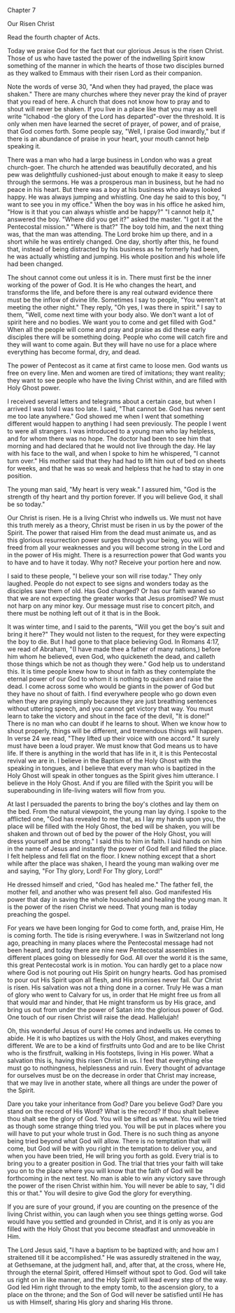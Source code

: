 Chapter 7

Our Risen Christ

Read the fourth chapter of Acts.

Today we praise God for the fact that our glorious Jesus is the risen Christ. Those of us who have tasted the power of the indwelling Spirit know something of the manner in which the hearts of those two disciples burned as they walked to Emmaus with their risen Lord as their companion.

Note the words of verse 30, "And when they had prayed, the place was shaken." There are many churches where they never pray the kind of prayer that you read of here. A church that does not know how to pray and to shout will never be shaken. If you live in a place like that you may as well write "Ichabod -the glory of the Lord has departed"-over the threshold. It is only when men have learned the secret of prayer, of power, and of praise, that God comes forth. Some people say, "Well, I praise God inwardly," but if there is an abundance of praise in your heart, your mouth cannot help speaking it.

There was a man who had a large business in London who was a great church-goer. The church he attended was beautifully decorated, and his pew was delightfully cushioned-just about enough to make it easy to sleep through the sermons. He was a prosperous man in business, but he had no peace in his heart. But there was a boy at his business who always looked happy. He was always jumping and whistling. One day he said to this boy, "I want to see you in my office." When the boy was in his office he asked him, "How is it that you can always whistle and be happy?" "I cannot help it," answered the boy. "Where did you get it?" asked the master. "I got it at the Pentecostal mission." "Where is that?" The boy told him, and the next thing was, that the man was attending. The Lord broke him up there, and in a short while he was entirely changed. One day, shortly after this, he found that, instead of being distracted by his business as he formerly had been, he was actually whistling and jumping. His whole position and his whole life had been changed.

The shout cannot come out unless it is in. There must first be the inner working of the power of God. It is He who changes the heart, and transforms the life, and before there is any real outward evidence there must be the inflow of divine life. Sometimes I say to people, "You weren't at meeting the other night." They reply, "Oh yes, I was there in spirit." I say to them, "Well, come next time with your body also. We don't want a lot of spirit here and no bodies. We want you to come and get filled with God." When all the people will come and pray and praise as did these early disciples there will be something doing. People who come will catch fire and they will want to come again. But they will have no use for a place where everything has become formal, dry, and dead.

The power of Pentecost as it came at first came to loose men. God wants us free on every line. Men and women are tired of imitations; they want reality; they want to see people who have the living Christ within, and are filled with Holy Ghost power.

I received several letters and telegrams about a certain case, but when I arrived I was told I was too late. I said, "That cannot be. God has never sent me too late anywhere." God showed me when I went that something different would happen to anything I had seen previously. The people I went to were all strangers. I was introduced to a young man who lay helpless, and for whom there was no hope. The doctor had been to see him that morning and had declared that he would not live through the day. He lay with his face to the wall, and when I spoke to him he whispered, "I cannot turn over." His mother said that they had had to lift him out of bed on sheets for weeks, and that he was so weak and helpless that he had to stay in one position.

The young man said, "My heart is very weak." I assured him, "God is the strength of thy heart and thy portion forever. If you will believe God, it shall be so today."

Our Christ is risen. He is a living Christ who indwells us. We must not have this truth merely as a theory, Christ must be risen in us by the power of the Spirit. The power that raised Him from the dead must animate us, and as this glorious resurrection power surges through your being, you will be freed from all your weaknesses and you will become strong in the Lord and in the power of His might. There is a resurrection power that God wants you to have and to have it today. Why not? Receive your portion here and now.

I said to these people, "I believe your son will rise today." They only laughed. People do not expect to see signs and wonders today as the disciples saw them of old. Has God changed? Or has our faith waned so that we are not expecting the greater works that Jesus promised? We must not harp on any minor key. Our message must rise to concert pitch, and there must be nothing left out of it that is in the Book.

It was winter time, and I said to the parents, "Will you get the boy's suit and bring it here?" They would not listen to the request, for they were expecting the boy to die. But I had gone to that place believing God. In Romans 4:17, we read of Abraham, "(I have made thee a father of many nations,) before him whom he believed, even God, who quickeneth the dead, and calleth those things which be not as though they were." God help us to understand this. It is time people knew how to shout in faith as they contemplate the eternal power of our God to whom it is nothing to quicken and raise the dead. I come across some who would be giants in the power of God but they have no shout of faith. I find everywhere people who go down even when they are praying simply because they are just breathing sentences without uttering speech, and you cannot get victory that way. You must learn to take the victory and shout in the face of the devil, "It is done!" There is no man who can doubt if he learns to shout. When we know how to shout properly, things will be different, and tremendous things will happen. In verse 24 we read, "They lifted up their voice with one accord." It surely must have been a loud prayer. We must know that God means us to have life. If there is anything in the world that has life in it, it is this Pentecostal revival we are in. I believe in the Baptism of the Holy Ghost with the speaking in tongues, and I believe that every man who is baptized in the Holy Ghost will speak in other tongues as the Spirit gives him utterance. I believe in the Holy Ghost. And if you are filled with the Spirit you will be superabounding in life-living waters will flow from you.

At last I persuaded the parents to bring the boy's clothes and lay them on the bed. From the natural viewpoint, the young man lay dying. I spoke to the afflicted one, "God has revealed to me that, as I lay my hands upon you, the place will be filled with the Holy Ghost, the bed will be shaken, you will be shaken and thrown out of bed by the power of the Holy Ghost, you will dress yourself and be strong." I said this to him in faith. I laid hands on him in the name of Jesus and instantly the power of God fell and filled the place. I felt helpless and fell flat on the floor. I knew nothing except that a short while after the place was shaken, I heard the young man walking over me and saying, "For Thy glory, Lord! For Thy glory, Lord!"

He dressed himself and cried, "God has healed me." The father fell, the mother fell, and another who was present fell also. God manifested His power that day in saving the whole household and healing the young man. It is the power of the risen Christ we need. That young man is today preaching the gospel.

For years we have been longing for God to come forth, and, praise Him, He is coming forth. The tide is rising everywhere. I was in Switzerland not long ago, preaching in many places where the Pentecostal message had not been heard, and today there are nine new Pentecostal assemblies in different places going on blessedly for God. All over the world it is the same, this great Pentecostal work is in motion. You can hardly get to a place now where God is not pouring out His Spirit on hungry hearts. God has promised to pour out His Spirit upon all flesh, and His promises never fail. Our Christ is risen. His salvation was not a thing done in a corner. Truly He was a man of glory who went to Calvary for us, in order that He might free us from all that would mar and hinder, that He might transform us by His grace, and bring us out from under the power of Satan into the glorious power of God. One touch of our risen Christ will raise the dead. Hallelujah!

Oh, this wonderful Jesus of ours! He comes and indwells us. He comes to abide. He it is who baptizes us with the Holy Ghost, and makes everything different. We are to be a kind of firstfruits unto God and are to be like Christ who is the firstfruit, walking in His footsteps, living in His power. What a salvation this is, having this risen Christ in us. I feel that everything else must go to nothingness, helplessness and ruin. Every thought of advantage for ourselves must be on the decrease in order that Christ may increase, that we may live in another state, where all things are under the power of the Spirit.

Dare you take your inheritance from God? Dare you believe God? Dare you stand on the record of His Word? What is the record? If thou shalt believe thou shalt see the glory of God. You will be sifted as wheat. You will be tried as though some strange thing tried you. You will be put in places where you will have to put your whole trust in God. There is no such thing as anyone being tried beyond what God will allow. There is no temptation that will come, but God will be with you right in the temptation to deliver you, and when you have been tried, He will bring you forth as gold. Every trial is to bring you to a greater position in God. The trial that tries your faith will take you on to the place where you will know that the faith of God will be forthcoming in the next test. No man is able to win any victory save through the power of the risen Christ within him. You will never be able to say, "I did this or that." You will desire to give God the glory for everything.

If you are sure of your ground, if you are counting on the presence of the living Christ within, you can laugh when you see things getting worse. God would have you settled and grounded in Christ, and it is only as you are filled with the Holy Ghost that you become steadfast and unmoveable in Him.

The Lord Jesus said, "I have a baptism to be baptized with; and how am I straitened till it be accomplished." He was assuredly straitened in the way, at Gethsemane, at the judgment hall, and, after that, at the cross, where He, through the eternal Spirit, offered Himself without spot to God. God will take us right on in like manner, and the Holy Spirit will lead every step of the way. God led Him right through to the empty tomb, to the ascension glory, to a place on the throne; and the Son of God will never be satisfied until He has us with Himself, sharing His glory and sharing His throne.

